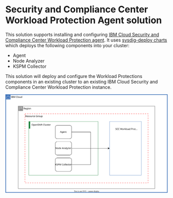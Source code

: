 # Security and Compliance Center Workload Protection Agent solution

This solution supports installing and configuring [IBM Cloud Security and Compliance Center Workload Protection agent](https://cloud.ibm.com/docs/workload-protection?topic=workload-protection-getting-started). It uses [sysdig-deploy charts](https://github.com/sysdiglabs/charts/tree/master/charts/sysdig-deploy) which deploys the following components into your cluster:
- Agent
- Node Analyzer
- KSPM Collector

This solution will deploy and configure the Workload Protections components in an existing cluster to an existing IBM Cloud Security and Compliance Center Workload Protection instance.

![scc-wp-agent](../../reference-architecture/scc-wp-agent.svg)
